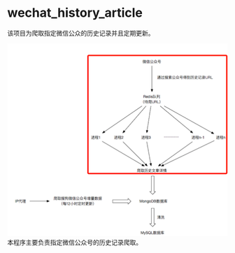 # wechat_history_article
该项目为爬取指定微信公众的历史记录并且定期更新。

![爬取流程](https://github.com/wang1051992187/wechat_history_article/blob/master/history_info1.png)
本程序主要负责指定微信公众号的历史记录爬取。
